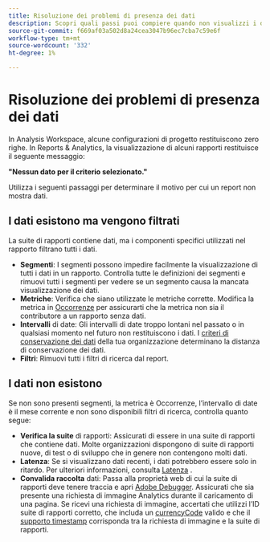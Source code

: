 ```yaml
---
title: Risoluzione dei problemi di presenza dei dati
description: Scopri quali passi puoi compiere quando non visualizzi i dati nei rapporti.
source-git-commit: f669af03a502d8a24cea3047b96ec7cba7c59e6f
workflow-type: tm+mt
source-wordcount: '332'
ht-degree: 1%

---
```



# Risoluzione dei problemi di presenza dei dati

In Analysis Workspace, alcune configurazioni di progetto restituiscono zero righe. In Reports &amp; Analytics, la visualizzazione di alcuni rapporti restituisce il seguente messaggio:

**&quot;Nessun dato per il criterio selezionato.&quot;**

Utilizza i seguenti passaggi per determinare il motivo per cui un report non mostra dati.

## I dati esistono ma vengono filtrati

La suite di rapporti contiene dati, ma i componenti specifici utilizzati nel rapporto filtrano tutti i dati.

* **Segmenti**: I segmenti possono impedire facilmente la visualizzazione di tutti i dati in un rapporto. Controlla tutte le definizioni dei segmenti e rimuovi tutti i segmenti per vedere se un segmento causa la mancata visualizzazione dei dati.
* **Metriche**: Verifica che siano utilizzate le metriche corrette. Modifica la metrica in [Occorrenze](/help/components/metrics/occurrences.md) per assicurarti che la metrica non sia il contributore a un rapporto senza dati.
* **Intervalli** di date: Gli intervalli di date troppo lontani nel passato o in qualsiasi momento nel futuro non restituiscono i dati. I [criteri di conservazione dei dati](data-retention.md) della tua organizzazione determinano la distanza di conservazione dei dati.
* **Filtri**: Rimuovi tutti i filtri di ricerca dal report.

## I dati non esistono

Se non sono presenti segmenti, la metrica è Occorrenze, l’intervallo di date è il mese corrente e non sono disponibili filtri di ricerca, controlla quanto segue:

* **Verifica la suite** di rapporti: Assicurati di essere in una suite di rapporti che contiene dati. Molte organizzazioni dispongono di suite di rapporti nuove, di test o di sviluppo che in genere non contengono molti dati.
* **Latenza**: Se si visualizzano dati recenti, i dati potrebbero essere solo in ritardo. Per ulteriori informazioni, consulta [Latenza](latency.md) .
* **Convalida raccolta** dati: Passa alla proprietà web di cui la suite di rapporti deve tenere traccia e apri  [Adobe Debugger](https://docs.adobe.com/content/help/it-IT/experience-cloud/user-guides/home.translate.html). Assicurati che sia presente una richiesta di immagine Analytics durante il caricamento di una pagina. Se ricevi una richiesta di immagine, accertati che utilizzi l’ID suite di rapporti corretto, che includa un [currencyCode](/help/implement/vars/config-vars/currencycode.md) valido e che il [supporto timestamp](/help/implement/vars/page-vars/timestamp.md) corrisponda tra la richiesta di immagine e la suite di rapporti.
